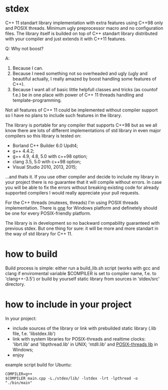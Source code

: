 # stdex
C++ 11 standart library implementation with extra features using C++98 only and POSIX threads. Minimum ugly preprocessor macro and no configuration files. The library itself is builded on top of C++ standart library distributed with your compiler and just extends it with C++11 features.

Q: Why not boost?

A: 
1. Because I can.
2. Because I need something not so overheaded and ugly (ugly and beautiful actually, I really amazed by boost handling some features of C++).
3. Because I want all of basic little helpfull classes and tricks (as countof f.e.) be in one place with power of C++ 11 threads handling and template-programming.

Not all features of C++ 11 could be implemented without compiler support so I have no plans to include such features in the library.

The library is portable for any compiler that supports C++98 but as we all know there are lots of different implementations of std library in even major compilers so this library is tested on: 

* Borland C++ Builder 6.0 Updt4; 
* g++ 4.4.2;
* g++ 4.9, 4.8, 5.0 with c++98 option;
* clang 3.5, 5.0 with c++98 option;
* Visual Studio 2010, 2013, 2015;

...and thats it. If you use other compiler and decide to include my library in your project there is no guarantee that it will compile without errors. In case you will be able to fix the errors without breaking existing code for already supported compilers I would really appreciate your pull requests.

For the C++ threads (mutexes, threads) I'm using POSIX threads implementation. There is [one](https://github.com/GerHobbelt/pthread-win32 "I'm using this implementation") for Windows platform and definetely should be one for every POSIX-friendly platform.

The library is in development so no backward compability guaranteed with previous stdex. But one thing for sure: it will be more and more standart in the way of std library for C++ 11. 

# how to build
Build process is simple: either run a build_lib.sh script (works with gcc and clang if enviromental variable $COMPILER is set to compiler name, f.e. to 'clang++-3.5') or build by yourself static library from sources in 'stdex/src' directory.

# how to include in your project
In your project: 
* include sources of the library or link with prebuilded static library (.lib file, f.e. 'libstdex.lib')
* link with system libraries for POSIX-threads and realtime clocks: 'librt.lib' and 'libpthread.lib' in UNIX; 'ntdll.lib' and [POSIX-threads lib](https://github.com/GerHobbelt/pthread-win32 "I'm using this implementation") in Windows;
* enjoy

example script build for Ubuntu:
```
COMPILER=g++
$COMPILER main.cpp -L./stdex/lib/ -lstdex -lrt -lpthread -o "./bin/main"
```
